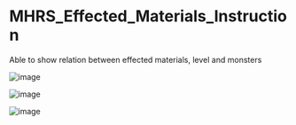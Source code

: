 # MHRS_Effected_Materials_Instruction
Able to show relation between effected materials, level and monsters

![image](https://github.com/michelangelod/MHRS_Effected_Materials_Instruction/assets/53001369/9608a274-9296-44f9-9800-0e3aad5542d5)

![image](https://github.com/michelangelod/MHRS_Effected_Materials_Instruction/assets/53001369/1ec5085a-13fa-4253-8e5f-89dc2e1fae03)

![image](https://github.com/michelangelod/MHRS_Effected_Materials_Instruction/assets/53001369/c0d0bdba-66f5-432a-8515-f501d2b01d17)
